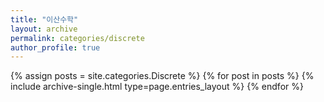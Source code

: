 ```yaml
---
title: "이산수학"
layout: archive
permalink: categories/discrete
author_profile: true
---
```


{% assign posts = site.categories.Discrete %}
{% for post in posts %} {% include archive-single.html type=page.entries_layout %} {% endfor %}